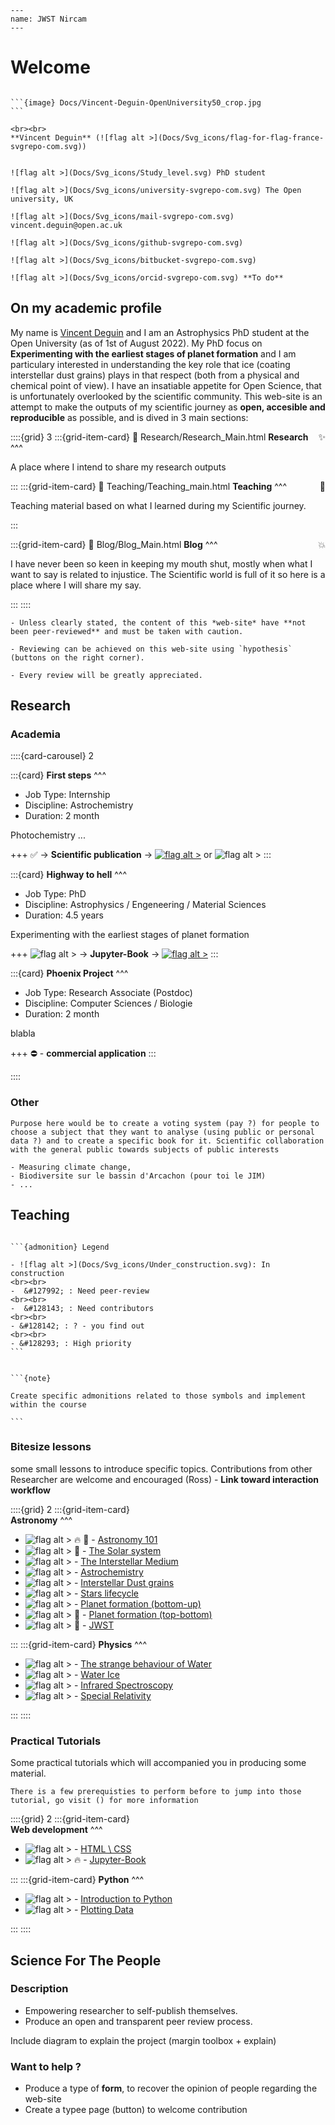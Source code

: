 ```{image} Docs/JWST_cloud1.jpg
---
name: JWST Nircam
---
```

# Welcome  

````{margin} 

```{image} Docs/Vincent-Deguin-OpenUniversity50_crop.jpg
```

<br><br>
**Vincent Deguin** (![flag alt >](Docs/Svg_icons/flag-for-flag-france-svgrepo-com.svg)) 


![flag alt >](Docs/Svg_icons/Study_level.svg) PhD student

![flag alt >](Docs/Svg_icons/university-svgrepo-com.svg) The Open university, UK

![flag alt >](Docs/Svg_icons/mail-svgrepo-com.svg) vincent.deguin@open.ac.uk

![flag alt >](Docs/Svg_icons/github-svgrepo-com.svg)

![flag alt >](Docs/Svg_icons/bitbucket-svgrepo-com.svg)

![flag alt >](Docs/Svg_icons/orcid-svgrepo-com.svg) **To do**

````

## On my academic profile


My name is  [Vincent Deguin](https://50.open.ac.uk/photography/vincent) and I am an Astrophysics PhD student at the Open University (as of 1st of August 2022). My PhD focus on **Experimenting with the earliest stages of planet formation** and I am particulary interested in understanding the key role that ice (coating interstellar dust grains) plays in that respect (both from a physical and chemical point of view). I have an insatiable appetite for Open Science, that is unfortunately overlooked by the scientific community. This web-site is an attempt to make the outputs of my scientific journey as **open, accesible and reproducible** as possible, and is dived in 3 main sections:

::::{grid} 3
:::{grid-item-card}
:link: Research/Research_Main.html
**Research** <span style="float: right">&#10024;</span>
^^^

A place where I intend to share my research outputs

:::
:::{grid-item-card}
:link: Teaching/Teaching_main.html
**Teaching** <span style="float: right">&#128640;</span>
^^^

Teaching material based on what I learned during my Scientific journey.

:::

:::{grid-item-card}
:link: Blog/Blog_Main.html
**Blog** <span style="float: right">&#128165;</span>
^^^

I have never been so keen in keeping my mouth shut, mostly when what I want to say is related to injustice. The Scientific world is full of it so here is a place where I will share my say.

:::
::::

```{warning}
- Unless clearly stated, the content of this *web-site* have **not been peer-reviewed** and must be taken with caution.

- Reviewing can be achieved on this web-site using `hypothesis` (buttons on the right corner).

- Every review will be greatly appreciated.
```

## Research 

### Academia

::::{card-carousel} 2

:::{card} 
**First steps**
^^^

- Job Type: Internship
- Discipline: Astrochemistry
- Duration: 2 month

Photochemistry ...

+++
&#9989; &#x2192;  **Scientific publication**  &#x2192; <a href="https://pubs.acs.org/doi/abs/10.1021/acs.jpca.7b09681">![flag alt >](Docs/Svg_icons/coins-money-svgrepo-com.svg)</a> or ![flag alt >](Docs/Svg_icons/pdf-svgrepo-com.svg)
:::

:::{card} 
**Highway to hell**
^^^
- Job Type: PhD
- Discipline: Astrophysics / Engeneering / Material Sciences
- Duration: 4.5 years

Experimenting with the earliest stages of planet formation

+++
![flag alt >](Docs/Svg_icons/Under_construction.svg) &#x2192; **Jupyter-Book** &#x2192; <a href="https://deugz.github.io/nb-phd/_build/html/">![flag alt >](Docs/Svg_icons/jupyter-svgrepo-com.svg)</a>
:::

:::{card} 
**Phoenix Project**
^^^

- Job Type: Research Associate (Postdoc)
- Discipline: Computer Sciences / Biologie
- Duration: 2 month


blabla

+++
&#x26D4; - **commercial application**
:::

::::

### Other

```{note}
Purpose here would be to create a voting system (pay ?) for people to choose a subject that they want to analyse (using public or personal data ?) and to create a specific book for it. Scientific collaboration with the general public towards subjects of public interests

- Measuring climate change,
- Biodiversite sur le bassin d'Arcachon (pour toi le JIM)
- ...
```



## Teaching

````{margin} 

```{admonition} Legend

- ![flag alt >](Docs/Svg_icons/Under_construction.svg): In construction
<br><br>
-  &#127992; : Need peer-review
<br><br>
-  &#128143; : Need contributors 
<br><br>
- &#128142; : ? - you find out
<br><br>
- &#128293; : High priority
```


```{note} 

Create specific admonitions related to those symbols and implement within the course

```

````





### Bitesize lessons 

some small lessons to introduce specific topics. Contributions from other Researcher are welcome and encouraged (Ross) - **Link toward interaction workflow**

::::{grid} 2
:::{grid-item-card}  
**Astronomy**
^^^

- ![flag alt >](Docs/Svg_icons/Under_construction.svg)   &#128293; &#127992;  - [Astronomy 101](Teaching/Bitesize/Astronomy/Astronomy_101/Astronomy_101)
- ![flag alt >](Docs/Svg_icons/Under_construction.svg)  &#128142; - [The Solar system](Teaching/Bitesize/Astronomy/The_solar_system/Solar_system.md)
- ![flag alt >](Docs/Svg_icons/Under_construction.svg)  - [The Interstellar Medium](Teaching/Bitesize/Astronomy/ISM/ISM.md)
- ![flag alt >](Docs/Svg_icons/Under_construction.svg)  - [Astrochemistry](Teaching/Bitesize/Astronomy/Astrochemistry/Astrochemistry.md)
- ![flag alt >](Docs/Svg_icons/Under_construction.svg)  - [Interstellar Dust grains](Teaching/Bitesize/Astronomy/Interstellar_dust_grains/Dust.md)
- ![flag alt >](Docs/Svg_icons/Under_construction.svg)  - [Stars lifecycle](Teaching/Bitesize/Astronomy/Star_formation/Star_formation.md)
- ![flag alt >](Docs/Svg_icons/Under_construction.svg)  - [Planet formation (bottom-up)](Teaching/Bitesize/Astronomy/Planet_formation_bottom-top/Planet_formation_bottom-top.md)
- ![flag alt >](Docs/Svg_icons/Under_construction.svg) &#128143; - [Planet formation (top-bottom)](Teaching/Bitesize/Astronomy/Planet_formation_top-bottom/Planet_formation_top-bottom.md)
- ![flag alt >](Docs/Svg_icons/Under_construction.svg) &#128143; - [JWST](Teaching/Bitesize/Astronomy/JWST/JWST.md)

:::
:::{grid-item-card} 
**Physics**
^^^

- ![flag alt >](Docs/Svg_icons/Under_construction.svg) - [The strange behaviour of Water](Teaching/Bitesize/Physics/Water_physics/Water_physics)
- ![flag alt >](Docs/Svg_icons/Under_construction.svg) - [Water Ice](Teaching/Bitesize/Physics/Water_ice/Water_ice)
- ![flag alt >](Docs/Svg_icons/Under_construction.svg) - [Infrared Spectroscopy](Teaching/Bitesize/Physics/IR_Spectro/IR_Spectro)
- ![flag alt >](Docs/Svg_icons/Under_construction.svg) - [Special Relativity](Teaching/Bitesize/Physics/Special_Relativity/Special_Relativity)


:::
::::


### Practical Tutorials

Some practical tutorials which will accompanied you in producing some material.

```{warning}
There is a few prerequisties to perform before to jump into those tutorial, go visit () for more information
```

::::{grid} 2
:::{grid-item-card}  
**Web development**
^^^

- ![flag alt >](Docs/Svg_icons/Under_construction.svg) - [HTML \ CSS](Teaching/Practicle/WebDev/HTML_CSS/HTML_CSS)
- ![flag alt >](Docs/Svg_icons/Under_construction.svg) &#128293; - [Jupyter-Book ](Teaching/Practicle/WebDev/Jupyter_Book/Jupyter_Book)

:::
:::{grid-item-card} 
**Python**
^^^
- ![flag alt >](Docs/Svg_icons/Under_construction.svg) - [Introduction to Python](Teaching/Practicle/Python/Step1.md)
- ![flag alt >](Docs/Svg_icons/Under_construction.svg) - [Plotting Data](Teaching/Practicle/Python/Step2.md)

:::
::::

## Science For The People 

### Description



- Empowering researcher to self-publish themselves.
- Produce an open and transparent peer review process.


Include diagram to  explain the project 
(margin toolbox + explain)

### Want to help ?

- Produce a type of **form**, to recover the opinion of people regarding the web-site
- Create a typee page (button) to welcome contribution


